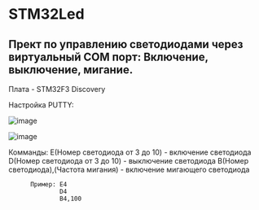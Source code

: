 # STM32Led

Прект по управлению светодиодами через виртуальный COM порт: Включение, выключение, мигание.
--------------------------------------------------------------------------------------------

Плата - STM32F3 Discovery

Настройка PUTTY: 

![image](https://github.com/user-attachments/assets/24938268-a9eb-4865-830f-4af111c874b2)

![image](https://github.com/user-attachments/assets/bcf2f288-7919-40dd-b9a6-ad9a4695e92c)

Комманды: E(Номер светодиода от 3 до 10) - включение светодиода
          D(Номер светодиода от 3 до 10) - выключение светодиода
          B(Номер светодиода),(Частота мигания) - включение мигающего светодиода

          Пример: E4
                  D4
                  B4,100
        

